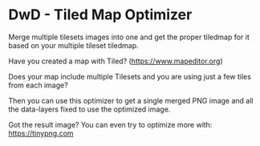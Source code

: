 # DwD - Tiled Map Optimizer

Merge multiple tilesets images into one and get the proper tiledmap for it based on your multiple tileset tiledmap.

Have you created a map with Tiled? (https://www.mapeditor.org)

Does your map include multiple Tilesets and you are using just a few tiles from each image?

Then you can use this optimizer to get a single merged PNG image and all the data-layers fixed to use the optimized image.

Got the result image? You can even try to optimize more with: https://tinypng.com
